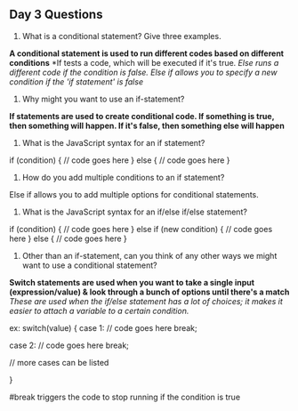 ## Day 3 Questions

1. What is a conditional statement? Give three examples.

**A conditional statement is used to run different codes based on different conditions**
*If tests a code, which will be executed if it's true.
*Else runs a different code if the condition is false.
Else if allows you to specify a new condition if the 'if statement' is false*


1. Why might you want to use an if-statement?

**If statements are used to create conditional code. If something is true, then something will happen. If it's false, then something else will happen**

1. What is the JavaScript syntax for an if statement?

if (condition) {
  // code goes here
} else {
  // code goes here
}

1. How do you add multiple conditions to an if statement?

Else if allows you to add multiple options for conditional statements.

1. What is the JavaScript syntax for an if/else if/else statement?

if (condition) {
  // code goes here
} else if (new condition) {
  // code goes here
} else {
  // code goes here
}

1. Other than an if-statement, can you think of any other ways we might want to use a conditional statement?

**Switch statements are used when you want to take a single input (expression/value) & look through a bunch of options until there's a match**
*These are used when the if/else statement has a lot of choices; it makes it easier to attach a variable to a certain condition.*

ex: switch(value) {
  case 1:
  // code goes here
  break;

  case 2:
  // code goes here
  break;

  // more cases can be listed

}

#break triggers the code to stop running if the condition is true
